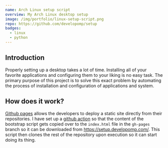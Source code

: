 ```yaml
---
name: Arch Linux setup script
overview: My Arch Linux desktop setup
image: /img/portfolio/linux-setup-script.png
repo: https://github.com/developomp/setup
badges:
  - linux
  - python
---
```


## Introduction

Properly setting up a desktop takes a lot of time.
Installing all of your favorite applications and configuring them to your liking is no easy task.
The primary purpose of this project is to solve this exact problem by automating the process of installation and configuration of applications and system.

## How does it work?

[Github pages](https://pages.github.com) allows the developers to deploy a static site directly from their repositories.
I have set up a [github action](https://docs.github.com/en/actions) so that the content of the bootstrap script gets copied over to the `index.html` file in the `gh-pages` branch so it can be downloaded from https://setup.developomp.com/.
This script then clones the rest of the repository upon execution so it can start doing its thing.
